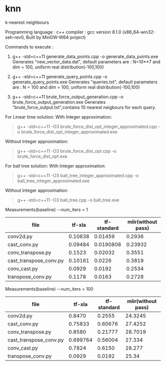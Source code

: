 # knn
k-nearest neighbours


Programming language : c++
compiler : gcc version 8.1.0 (x86_64-win32-seh-rev0, Built by MinGW-W64 project)

Commands to execute :
1. g++ -std=c++11 generate_data_points.cpp -o generate_data_points.exe
Generates "new_vector_data.dat", default parameters are : N=10**7 and dim = 100, 
uniform real distribution(-100,100)

2. g++ -std=c++11 generate_query_points.cpp -o generate_query_points.exe
Generates "queries.txt", default parameters are : N = 100 and dim = 100,
uniform real distribution(-100,100)

3. g++ -std=c++11 brute_force_output_generation.cpp -o brute_force_output_generation.exe
Generates "brute_force_output.txt",contains 10 nearest neigbours for each query.

For Linear time solution:
With Integer approximation:
> g++ -std=c++11 -O3 brute_force_dist_opt_integer_approximated.cpp -o brute_force_dist_opt_integer_approximated.exe

Without Integer approximation:
>  g++ -std=c++11 -O3 brute_force_dist_opt.cpp -o brute_force_dist_opt.exe

For ball tree solution:
With Integer approximation:
> g++ -std=c++11 -O3 ball_tree_integer_approximated.cpp -o ball_tree_integer_approximated.exe

Without Integer approximation:
> g++ -std=c++11 -O3 ball_tree.cpp -o ball_tree.exe

Measurements(baseline) --num_iters = 1

| file | tf-xla | tf-standard | mlir(without pass) |
| ---  | ---    | ---         | ---  |
| conv2d.py | 0.10638 | 0.01459 | 0.2936 |
| cast_conv.py | 0.09484 | 0.0190808 | 0.23932 |
| conv_transpose.py | 0.1523 | 0.02032 | 0.3551 |
| cast_transpose_conv.py | 0.10161 | 0.0226 | 0.3819 |
| conv_cast.py | 0.0929 | 0.0192 | 0.2534 |
| transpose_conv.py | 0.1178 | 0.0163 | 0.2728 |

Measurements(baseline) --num_iters = 100

| file | tf-xla | tf-standard | mlir(without pass) |
| ---  | ---    | ---         | ---  |
| conv2d.py | 0.8470 | 0.2555 | 24.3245 |
| cast_conv.py | 0.75833 | 0.60676 | 27.4252 |
| conv_transpose.py | 0.8580 | 0.21777 | 28.7019 |
| cast_transpose_conv.py | 0.699764 | 0.56004 | 27.334 |
| conv_cast.py | 0.7824 | 0.6150 | 28.277 |
| transpose_conv.py | 0.0929 | 0.0192 | 25.34 |





